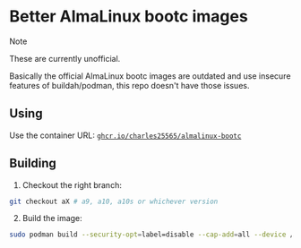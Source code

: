 # Better AlmaLinux bootc images

> [!NOTE]
> These are currently unofficial.

Basically the official AlmaLinux bootc images are outdated and use insecure features of buildah/podman, this repo doesn't have those issues.

## Using

Use the container URL: [`ghcr.io/charles25565/almalinux-bootc`](https://ghcr.io/charles25565/almalinux-bootc)

## Building

1. Checkout the right branch:

```bash
git checkout aX # a9, a10, a10s or whichever version
```

2. Build the image:

```bash
sudo podman build --security-opt=label=disable --cap-add=all --device /dev/fuse -t localhost/almalinux-bootc:latest .
```
